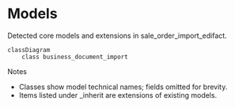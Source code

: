 # Models

Detected core models and extensions in sale_order_import_edifact.

```mermaid
classDiagram
    class business_document_import
```

Notes
- Classes show model technical names; fields omitted for brevity.
- Items listed under _inherit are extensions of existing models.
